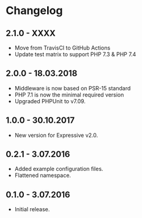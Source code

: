 Changelog
=========

## 2.1.0 - XXXX

* Move from TravisCI to GitHub Actions
* Update test matrix to support PHP 7.3 & PHP 7.4

## 2.0.0 - 18.03.2018

* Middleware is now based on PSR-15 standard
* PHP 7.1 is now the minimal required version
* Upgraded PHPUnit to v7.09.

## 1.0.0 - 30.10.2017

* New version for Expressive v2.0.

## 0.2.1 - 3.07.2016

* Added example configuration files.
* Flattened namespace.

## 0.1.0 - 3.07.2016

* Initial release.
